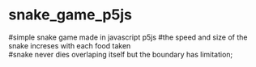 # snake_game_p5js
#simple snake game made in javascript p5js
#the speed and size of the snake increses with each food taken  
#snake never dies overlaping itself but the boundary has limitation;
